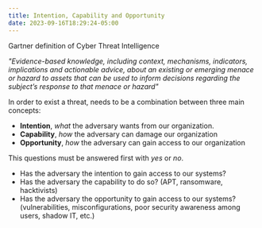 ```yaml
---
title: Intention, Capability and Opportunity
date: 2023-09-16T18:29:24-05:00
---
```

Gartner definition of Cyber Threat Intelligence

_"Evidence-based knowledge, including context, mechanisms, indicators, implications and actionable advice, about an existing or emerging menace or hazard to assets that can be used to inform decisions regarding the subject’s response to that menace or hazard"_

In order to exist a threat, needs to be a combination between three main concepts:

- **Intention**, _what_ the adversary wants from our organization.
- **Capability**, _how_ the adversary can damage our organization
- **Opportunity**, _how_ the adversary can gain access to our organization

This questions must be answered first with _yes_ or _no_.

- Has the adversary the intention to gain access to our systems?
- Has the adversary the capability to do so? (APT, ransomware, hacktivists)
- Has the adversary the opportunity to gain access to our systems? (vulnerabilities, misconfigurations, poor security awareness among users, shadow IT, etc.)